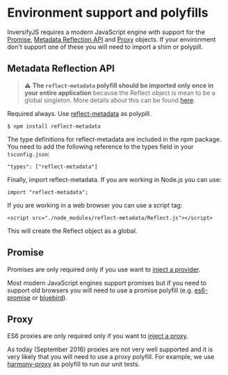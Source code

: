 # Environment support and polyfills

InversifyJS requires a modern JavaScript engine with support for the 
[Promise](https://developer.mozilla.org/en-US/docs/Web/JavaScript/Reference/Global_Objects/Promise), 
[Metadata Reflection API](http://rbuckton.github.io/ReflectDecorators/#reflect) and 
[Proxy](https://developer.mozilla.org/en-US/docs/Web/JavaScript/Reference/Global_Objects/Proxy) objects. 
If your environment don't support one of these you will need to import a shim or polypill.

## Metadata Reflection API
> :warning: **The `reflect-metadata` polyfill should be imported only once in your entire application** because the Reflect object is mean to be a global singleton. More details about this can be found [here](https://github.com/inversify/InversifyJS/issues/262#issuecomment-227593844).

Required always. Use [reflect-metadata](https://www.npmjs.com/package/reflect-metadata) as polypill.

```
$ npm install reflect-metadata
```

The type definitions for reflect-metadata are included in the npm package. You need to add the following 
reference to the types field in your `tsconfig.json`:

```
"types": ["reflect-metadata"]
```

Finally, import reflect-metadata. If you are working in Node.js you can use:

```
import "reflect-metadata";
```

If you are working in a web browser you can use a script tag:

```
<script src="./node_modules/reflect-metadata/Reflect.js"></script>
```

This will create the Reflect object as a global.

## Promise
Promises are only required only if you use want to 
[inject a provider](https://github.com/inversify/InversifyJS#injecting-a-provider-asynchronous-factory).

Most modern JavaScript engines support promises but if you need to support old browsers you will need to use a promise polyfill (e.g. [es6-promise](https://github.com/stefanpenner/es6-promise) or [bluebird](https://www.npmjs.com/package/bluebird)).

## Proxy
ES6 proxies are only required only if you want to [inject a proxy](https://github.com/inversify/InversifyJS/blob/master/wiki/activation_handler.md). 

As today (September 2016) proxies are not very well supported and it is very likely that you will need to use a proxy polyfill. For example, we use [harmony-proxy](https://www.npmjs.com/package/harmony-proxy) as polyfill to run our unit tests.
